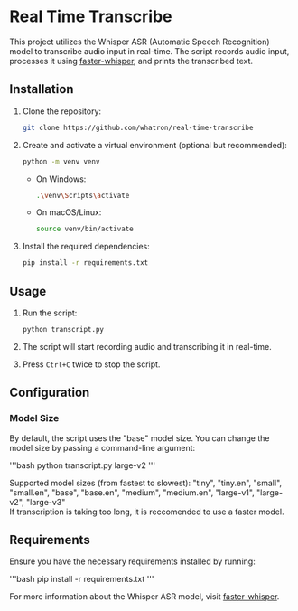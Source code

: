 # Real Time Transcribe

This project utilizes the Whisper ASR (Automatic Speech Recognition) model to transcribe audio input in real-time. The script records audio input, processes it using [faster-whisper](https://github.com/SYSTRAN/faster-whisper), and prints the transcribed text.

## Installation

1. Clone the repository:

   ```bash
   git clone https://github.com/whatron/real-time-transcribe
   ```

2. Create and activate a virtual environment (optional but recommended):

   ```bash
   python -m venv venv
   ```
   - On Windows:

     ```bash
     .\venv\Scripts\activate
     ```

   - On macOS/Linux:

     ```bash
     source venv/bin/activate
     ```


3. Install the required dependencies:

   ```bash
   pip install -r requirements.txt
   ```

## Usage

1. Run the script:

   ```bash
   python transcript.py
   ```

2. The script will start recording audio and transcribing it in real-time.

3. Press `Ctrl+C` twice to stop the script.

## Configuration

### Model Size

By default, the script uses the "base" model size. You can change the model size by passing a command-line argument:

'''bash
python transcript.py large-v2
'''

Supported model sizes (from fastest to slowest): "tiny", "tiny.en", "small", "small.en", "base", "base.en", "medium", "medium.en", "large-v1", "large-v2", "large-v3"<br>
If transcription is taking too long, it is reccomended to use a faster model.

## Requirements

Ensure you have the necessary requirements installed by running:

'''bash
pip install -r requirements.txt
'''

For more information about the Whisper ASR model, visit [faster-whisper](https://github.com/SYSTRAN/faster-whisper).
